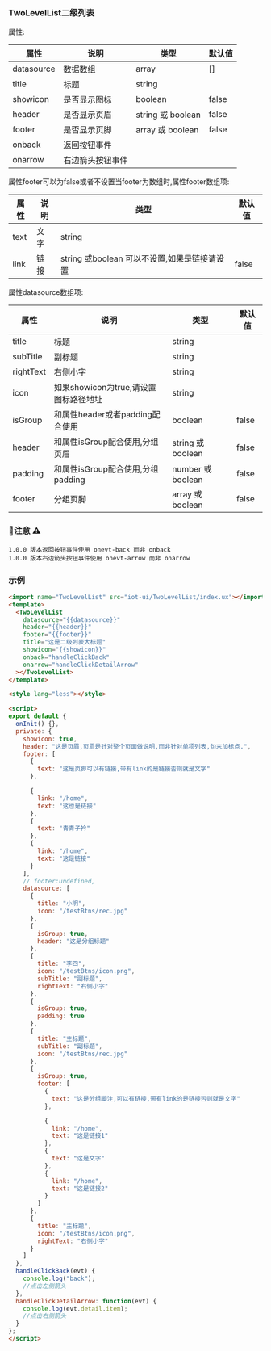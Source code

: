 ### TwoLevelList二级列表

属性:

| 属性  | 说明   |  类型 | 默认值  |
| -----| ---- | ---- | ---- |
| datasource | 数据数组 | array | [] |
| title | 标题 | string | |
| showicon | 是否显示图标 | boolean | false | 
| header | 是否显示页眉 | string 或 boolean | false |
| footer | 是否显示页脚 | array 或 boolean | false |
| onback | 返回按钮事件 | | |
| onarrow | 右边箭头按钮事件 | | |

属性footer可以为false或者不设置当footer为数组时,属性footer数组项:

| 属性  | 说明   |  类型 | 默认值  |
| -----| ---- | ---- | ---- |
| text | 文字 | string| |
| link | 链接 | string 或boolean 可以不设置,如果是链接请设置 | false|

属性datasource数组项:

| 属性  | 说明   |  类型 | 默认值  |
| -----| ---- | ---- | ---- |
| title | 标题 | string| |
| subTitle | 副标题 | string | |
| rightText | 右侧小字 | string | | 
| icon | 如果showicon为true,请设置图标路径地址 | string | |
| isGroup | 和属性header或者padding配合使用 | boolean | false|
| header | 和属性isGroup配合使用,分组页眉 | string 或boolean | false |
| padding | 和属性isGroup配合使用,分组padding | number 或boolean | false |
| footer | 分组页脚 | array 或 boolean | false |

### 注意 ⚠️

```
1.0.0 版本返回按钮事件使用 onevt-back 而非 onback
1.0.0 版本右边箭头按钮事件使用 onevt-arrow 而非 onarrow

```

### 示例

``` html
<import name="TwoLevelList" src="iot-ui/TwoLevelList/index.ux"></import>
<template>
  <TwoLevelList
    datasource="{{datasource}}"
    header="{{header}}"
    footer="{{footer}}"
    title="这是二级列表大标题"
    showicon="{{showicon}}"
    onback="handleClickBack"
    onarrow="handleClickDetailArrow"
  ></TwoLevelList>
</template>

<style lang="less"></style>

<script>
export default {
  onInit() {},
  private: {
    showicon: true,
    header: "这是页眉,页眉是针对整个页面做说明,而非针对单项列表,句末加标点.",
    footer: [
      {
        text: "这是页脚可以有链接,带有link的是链接否则就是文字"
      },

      {
        link: "/home",
        text: "这也是链接"
      },
      {
        text: "青青子衿"
      },
      {
        link: "/home",
        text: "这是链接"
      }
    ],
    // footer:undefined,
    datasource: [
      {
        title: "小明",
        icon: "/testBtns/rec.jpg"
      },
      {
        isGroup: true,
        header: "这是分组标题"
      },
      {
        title: "李四",
        icon: "/testBtns/icon.png",
        subTitle: "副标题",
        rightText: "右侧小字"
      },
      {
        isGroup: true,
        padding: true
      },
      {
        title: "主标题",
        subTitle: "副标题",
        icon: "/testBtns/rec.jpg"
      },
      {
        isGroup: true,
        footer: [
          {
            text: "这是分组脚注,可以有链接,带有link的是链接否则就是文字"
          },

          {
            link: "/home",
            text: "这是链接1"
          },
          {
            text: "这是文字"
          },
          {
            link: "/home",
            text: "这是链接2"
          }
        ]
      },
      {
        title: "主标题",
        icon: "/testBtns/icon.png",
        rightText: "右侧小字"
      }
    ]
  },
  handleClickBack(evt) {
    console.log("back");
    //点击左侧箭头
  },
  handleClickDetailArrow: function(evt) {
    console.log(evt.detail.item);
    //点击右侧箭头
  }
};
</script>


```